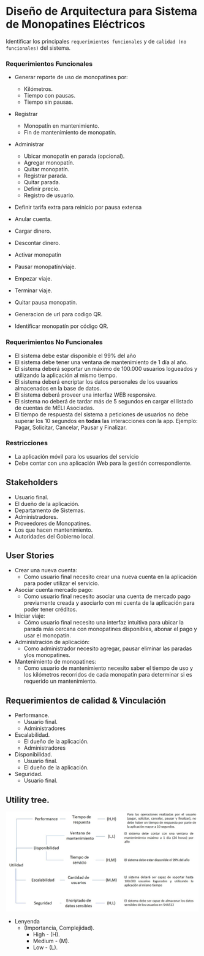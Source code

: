 # Diseño de Arquitectura para Sistema de Monopatines Eléctricos

Identificar los principales `requerimientos funcionales` y de `calidad (no funcionales)` del sistema.

### Requerimientos Funcionales

- Generar reporte de uso de monopatines por:
    - Kilómetros.
    - Tiempo con pausas.
    - Tiempo sin pausas.

- Registrar 
    - Monopatín en mantenimiento.
    - Fin de mantenimiento de monopatín.

- Administrar
    - Ubicar monopatín en parada (opcional).
    - Agregar monopatín.
    - Quitar monopatín.
    - Registrar parada.
    - Quitar parada.
    - Definir precio.
    - Registro de usuario.
    
- Definir tarifa extra para reinicio por pausa extensa
- Anular cuenta.
- Cargar dinero.
- Descontar dinero.
- Activar monopatín
- Pausar monopatín/viaje.
- Empezar viaje.
- Terminar viaje.
- Quitar pausa monopatín.
- Generacion de url para codigo QR.
- Identificar monopatín por código QR.

### Requerimientos No Funcionales

- El sistema debe estar disponible el 99% del año 
- El sistema debe tener una ventana de mantenimiento de 1 día al año.
- El sistema deberá soportar un máximo de 100.000 usuarios logueados y utilizando la aplicación al mismo tiempo.
- El sistema deberá encriptar los datos personales de los usuarios almacenados en la base de datos.
- El sistema deberá proveer una interfaz WEB responsive.
- El sistema no deberá de tardar más de 5 segundos en cargar el listado de cuentas de MELI Asociadas.
- El tiempo de respuesta del sistema a peticiones de usuarios no debe superar los 10 segundos en **todas** las interacciones con la app. Ejemplo: Pagar, Solicitar, Cancelar, Pausar y Finalizar.

### Restricciones

-  La aplicación móvil para los usuarios del servicio
-  Debe contar con una aplicación Web para la gestión correspondiente.

## Stakeholders

- Usuario final.
- El dueño de la aplicación.
- Departamento de Sistemas.
- Administradores.
- Proveedores de Monopatines.
- Los que hacen mantenimiento.
- Autoridades del Gobierno local.

## User Stories

- Crear una nueva cuenta:
    - Como usuario final necesito crear una nueva cuenta en la aplicación para poder utilizar el servicio.
- Asociar cuenta mercado pago:
    - Como usuario final necesito asociar una cuenta de mercado pago previamente creada y asociarlo con mi cuenta de la aplicación para poder tener créditos.
- Iniciar viaje:
    - Cómo usuario final necesito una interfaz intuitiva para ubicar la parada más cercana con monopatines disponibles, abonar el pago y usar el monopatín.
- Administración de aplicación:
    - Como administrador necesito agregar, pausar eliminar las paradas ylos monopatines.
- Mantenimiento de monopatines:
    - Como usuario de mantenimiento necesito saber el tiempo de uso y los kilómetros recorridos de cada monopatín para determinar si es requerido un mantenimiento.

## Requerimientos de calidad & Vinculación

- Performance.
    - Usuario final.
    - Administradores
- Escalabilidad.
    - El dueño de la aplicación.
    - Administradores
- Disponibilidad.
    - Usuario final.
    - El dueño de la aplicación.
- Seguridad.
    - Usuario final.

## Utility tree.

![img](https://raw.githubusercontent.com/pavelsjo/tp-monopatines/main/assets/img/utility-tree.jpeg)

- Lenyenda
    - (Importancia, Complejidad).
        - High - (H).
        - Medium - (M).
        - Low - (L).
